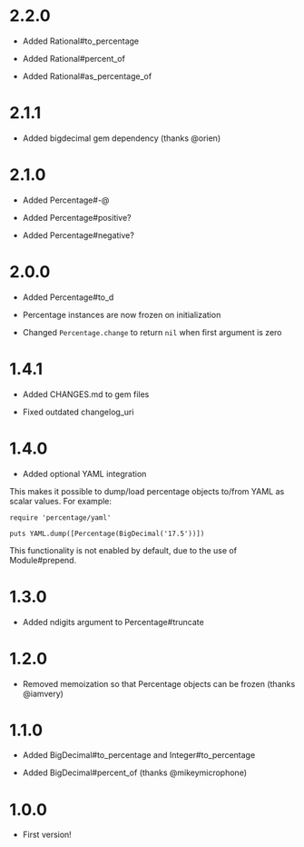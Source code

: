 # 2.2.0

* Added Rational#to_percentage

* Added Rational#percent_of

* Added Rational#as_percentage_of

# 2.1.1

* Added bigdecimal gem dependency (thanks @orien)

# 2.1.0

* Added Percentage#-@

* Added Percentage#positive?

* Added Percentage#negative?

# 2.0.0

* Added Percentage#to_d

* Percentage instances are now frozen on initialization

* Changed `Percentage.change` to return `nil` when first argument is zero

# 1.4.1

* Added CHANGES.md to gem files

* Fixed outdated changelog_uri

# 1.4.0

* Added optional YAML integration

This makes it possible to dump/load percentage objects to/from YAML as scalar values. For example:

    require 'percentage/yaml'

    puts YAML.dump([Percentage(BigDecimal('17.5'))])

This functionality is not enabled by default, due to the use of Module#prepend.

# 1.3.0

* Added ndigits argument to Percentage#truncate

# 1.2.0

* Removed memoization so that Percentage objects can be frozen (thanks @iamvery)

# 1.1.0

* Added BigDecimal#to_percentage and Integer#to_percentage

* Added BigDecimal#percent_of (thanks @mikeymicrophone)

# 1.0.0

* First version!
